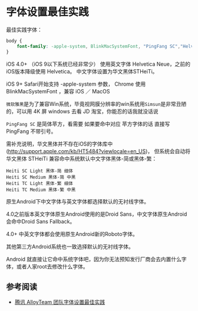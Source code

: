 # 字体设置最佳实践



最佳实践字体：

```css
body {
    font-family: -apple-system, BlinkMacSystemFont, "PingFang SC","Helvetica Neue",STHeiti,"Microsoft Yahei",Tahoma,Simsun,sans-serif;
}
```



iOS 4.0+ （iOS 9以下系统已经非常少） 使用英文字体 Helvetica Neue，之前的iOS版本降级使用 Helvetica。 中文字体设置为华文黑体STHeiTi。

iOS 9+ Safari开始支持 -apple-system 参数， Chrome 使用 BlinkMacSystemFont ，兼容 iOS ／ MacOS

`微软雅黑`是为了兼容Win系统，毕竟视网膜分辨率的win系统用`Simsun`是非常丑陋的，可以用 4K 屏 windows 去看 JD 淘宝，你能忍的话我就没话说

`PingFang SC` 是简体苹方，看需要 如果要命中对应 苹方字体的话 直接写 PingFang 不带引号。

需补充说明，华文黑体并不存在iOS的字体库中(http://support.apple.com/kb/HT5484?viewlocale=en_US)， 但系统会自动将华文黑体 STHeiTi 兼容命中系统默认中文字体黑体-简或黑体-繁：

```
Heiti SC Light 黑体-简 细体
Heiti SC Medium 黑体-简 中黑
Heiti TC Light 黑体-繁 细体
Heiti TC Medium 黑体-繁 中黑
```

原生Android下中文字体与英文字体都选择默认的无衬线字体。

4.0之前版本英文字体原生Android使用的是Droid Sans，中文字体原生Android会命中Droid Sans Fallback。

4.0+ 中英文字体都会使用原生Android新的Roboto字体。

其他第三方Android系统也一致选择默认的无衬线字体。

Android 就直接让它命中系统字体吧，因为你无法预知发行厂商会去内置什么字体，或者人家root去修改什么字体。

## 参考阅读

- [腾讯 AlloyTeam 团队字体设置最佳实践](https://github.com/AlloyTeam/Mars/blob/master/solutions/font-family.md)
